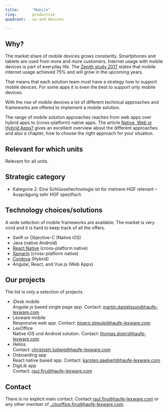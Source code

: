 ```yaml
---
title:      "Mobile"
ring:       productize
quadrant:   ui-and-devices

---
```


## Why? ##

The market share of mobile devices grows constantly. Smartphones and tablets are used from more and more customers.
Internet usage with mobile devices is part of everyday life. The [Zenith study 2017](http://group/websites/prm/ProduktProjekte/PjM%20Dokumente/Anlage_Zenith-Mobile-Avertising-Forecast.pdf) states that mobile internet usage achieved 75% and will grow in the upcoming years.

That means that each solution team must have a strategy how to support mobile devices.
For some apps it is even the best to support only mobile devices.

With the rise of mobile devices a lot of different technical approaches and frameworks are offered to implement a mobile solution.

The range of mobile solution approaches reaches from web apps over hybrid apps to (cross-platform) native apps.
The article [Native, Web or Hybrid Apps?](https://www.mobiloud.com/blog/native-web-or-hybrid-apps/) gives an excellent overview about the different approaches and also a chapter, how to choose the right approach for your situation.

## Relevant for which units ##

Relevant for all units.

## Strategic category ##

- Kategorie 2: Eine Schlüsseltechnologie ist für mehrere HGF relevant – Ausprägung sehr HGF spezifisch

## Technology choices/solutions ##

A wide selection of mobile frameworks are available. The market is very vivid and it is hard to keep track of all the offers.

- Swift or Objective-C (Native iOS)
- Java (native Android)
- [React Native](https://facebook.github.io/react-native/) (cross-platform native)
- [Xamarin](https://www.xamarin.com/) (cross-platform native)
- [Cordova](https://cordova.apache.org/) (Hybrid)
- Angular, React, and Vue.js (Web Apps)

## Our projects ##

The list is only a selection of projects.

- iDesk mobile   
  Angular.js based single page app. Contact: <martin.danielsson@haufe-lexware.com>
- Lexware mobile   
  Responsive web app. Contact: <bjoern.streule@haufe-lexware.com>
- LexOffice   
  Native iOS und Android solution. Contact: <thomas.doerr@haufe-lexware.com>
- Helios   
  Contact: <christoph.ludwig@haufe-lexware.com>
- Onboarding app   
  React native based app. Contact: <karsten.gaebert@haufe-lexware.com>
- DigiLib app   
  Contact: <raul.firu@haufe-lexware.com>

## Contact ##

There is no explicit main contact. Contact <raul.firu@haufe-lexware.com> or any other member of <_ctooffice.firu@haufe-lexware.com>.
